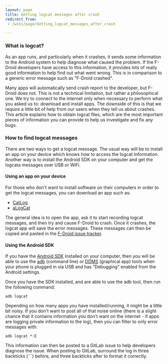 ```yaml
---
layout: page
title: Getting logcat messages after crash
redirect_from:
 - /wiki/page/Getting_logcat_messages_after_crash

---
```


### What is logcat?

As an app runs, and particularly when it crashes, it sends some information to the Android system to help diagnose what caused the problem. If the F-Droid developers have access to this information, it provides lots of really good information to help find out what went wrong. This is in comparison to a generic error message such as "F-Droid crashed".

Many apps will automatically send crash report to the developer, but F-Droid does not. This is not a technical limitation, but rather a philosophical one. We try to connect to the internet only when necessary to perform what you asked us to: download and install apps. The downside of this is that we require a little bit of help from our users when they tell us about crashes. This article explains how to obtain logcat files, which are the most important pieces of information you can provide to help us investigate and fix any bugs.

### How to find logcat messages

There are two ways to get a logcat message. The usual way will be to install an app on your device which knows how to access the logcat information. Another way is to install the Android SDK on your computer and get the logcata messages over USB or WiFi. 

#### Using an app on your device

For those who don't want to install software on their computers in order to get the logcat messages, you can download an app such as:

* [CatLog](https://f-droid.org/repository/browse/?fdfilter=logcat&fdid=com.nolanlawson.logcat)
* [aLogCat](https://f-droid.org/repository/browse/?fdfilter=logcat&fdid=org.jtb.alogcat)

The general idea is to open the app, ask it to start recording logcat messages, and then try and cause F-Droid to crash. Once it crashes, the logcat app will save the error messages. These messages can then be copied and pasted in the [F-Droid issue tracker](https://gitlab.com/fdroid/fdroidclient/issues).

#### Using the Android SDK

If you have the [Android SDK](https://developer.android.com/sdk/index.html) installed on your computer, then you will be able to use the [adb](https://developer.android.com/tools/help/adb.html) (command line) or [DDMS](https://developer.android.com/tools/debugging/ddms.html) (graphical app) tools when your phone is plugged in via USB and has “Debugging” enabled from the Android settings.

Once you have the SDK installed, and are able to use the adb tool, then run the following command:

    adb logcat

Depending on how many apps you have installed/running, it might be a little bit noisy. If you don't want to post all of that noise online (there is a slight chance that it contains information you don't want on the internet - if apps are logging private information to the log), then you can filter to only error messages with:

    adb logcat *:E

This information can then be posted to a GitLab issue to help developers diagnose the issue. When posting to GitLab, surround the log in three backticks (```) before, and three backticks after to format it correctly.
